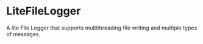 # LiteFileLogger

A lite File Logger that supports multithreading file writing and multiple types of messages.
